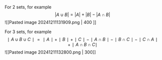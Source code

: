 For 2 sets, for example
$$|A∪B| = |A| + |B| − |A∩B|$$
![[Pasted image 20241211131909.png | 400 ]]

For 3 sets, for example
$$∣A∪B∪C∣ = ∣A∣ + ∣B∣ + ∣C∣ − ∣A∩B∣ − ∣B∩C∣ − ∣C∩A∣ + ∣A∩B∩C∣$$
![[Pasted image 20241211132800.png | 300]]